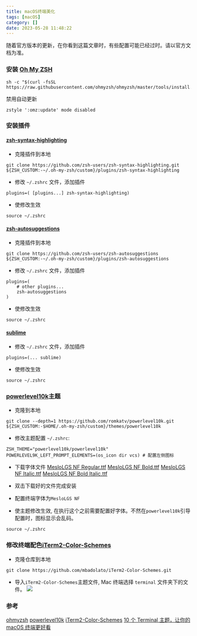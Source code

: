 ```yaml
---
title: macOS终端美化
tags: [macOS]
category: []
date: 2023-05-28 11:48:22
---
```


随着官方版本的更新，在你看到这篇文章时，有些配置可能已经过时。请以官方文档为准。

### 安装 [Oh My ZSH](https://ohmyz.sh/)

```
sh -c "$(curl -fsSL https://raw.githubusercontent.com/ohmyzsh/ohmyzsh/master/tools/install.sh)"
```
禁用自动更新
```
zstyle ':omz:update' mode disabled 
```

### 安装插件

#### [zsh-syntax-highlighting](https://github.com/zsh-users/zsh-syntax-highlighting/blob/master/INSTALL.md)

* 克隆插件到本地
```
git clone https://github.com/zsh-users/zsh-syntax-highlighting.git ${ZSH_CUSTOM:-~/.oh-my-zsh/custom}/plugins/zsh-syntax-highlighting
```
* 修改 `~/.zshrc` 文件，添加插件
```
plugins=( [plugins...] zsh-syntax-highlighting)
```
* 使修改生效
```
source ~/.zshrc
```

#### [zsh-autosuggestions](https://github.com/zsh-users/zsh-autosuggestions/blob/master/INSTALL.md)

* 克隆插件到本地
```
git clone https://github.com/zsh-users/zsh-autosuggestions ${ZSH_CUSTOM:-~/.oh-my-zsh/custom}/plugins/zsh-autosuggestions
```
* 修改 `~/.zshrc` 文件，添加插件
```
plugins=( 
    # other plugins...
    zsh-autosuggestions
)
```
* 使修改生效
```
source ~/.zshrc
```

#### [sublime](https://github.com/ohmyzsh/ohmyzsh/tree/master/plugins/sublime)

* 修改 `~/.zshrc` 文件，添加插件
```
plugins=(... sublime)
```
* 使修改生效
```
source ~/.zshrc
```

### [powerlevel10k](https://github.com/romkatv/powerlevel10k)主题

* 克隆到本地
```
git clone --depth=1 https://github.com/romkatv/powerlevel10k.git ${ZSH_CUSTOM:-$HOME/.oh-my-zsh/custom}/themes/powerlevel10k
```
* 修改主题配置 `~/.zshrc`:
```
ZSH_THEME="powerlevel10k/powerlevel10k"
POWERLEVEL9K_LEFT_PROMPT_ELEMENTS=(os_icon dir vcs) # 配置左侧图标
```

* 下载字体文件
[MesloLGS NF Regular.ttf](https://github.com/romkatv/powerlevel10k-media/raw/master/MesloLGS%20NF%20Regular.ttf)
[MesloLGS NF Bold.ttf](https://github.com/romkatv/powerlevel10k-media/raw/master/MesloLGS%20NF%20Bold.ttf)
[MesloLGS NF Italic.ttf](https://github.com/romkatv/powerlevel10k-media/raw/master/MesloLGS%20NF%20Italic.ttf)
[MesloLGS NF Bold Italic.ttf](https://github.com/romkatv/powerlevel10k-media/raw/master/MesloLGS%20NF%20Bold%20Italic.ttf)

* 双击下载好的文件完成安装
* 配置终端字体为`MesloLGS NF`

* 使主题修改生效, 在执行这个之前需要配置好字体。不然在`powerlevel10k`引导配置时，图标显示会乱码。
```
source ~/.zshrc
```

### 修改终端配色[iTerm2-Color-Schemes](https://github.com/mbadolato/iTerm2-Color-Schemes)

* 克隆仓库到本地
```
git clone https://github.com/mbadolato/iTerm2-Color-Schemes.git
```
* 导入`iTerm2-Color-Schemes`主题文件, Mac 终端选择 `terminal` 文件夹下的文件。
![](image1.png)

### 参考
[ohmyzsh](https://github.com/ohmyzsh/ohmyzsh)
[powerlevel10k](https://github.com/romkatv/powerlevel10k)
[iTerm2-Color-Schemes](https://github.com/mbadolato/iTerm2-Color-Schemes)
[10 个 Terminal 主题，让你的 macOS 终端更好看](https://sspai.com/post/53008)


